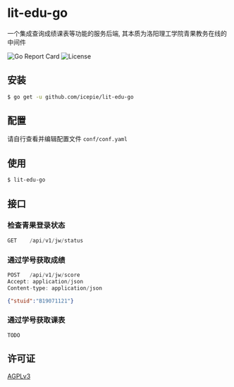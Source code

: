 # lit-edu-go
 
一个集成查询成绩课表等功能的服务后端, 其本质为洛阳理工学院青果教务在线的中间件

![Go Report Card](https://goreportcard.com/badge/github.com/icepie/lit-edu-go)
![License](https://img.shields.io/github/license/icepie/lit-edu-go)

## 安装

```bash
$ go get -u github.com/icepie/lit-edu-go
```

## 配置

请自行查看并编辑配置文件 `conf/conf.yaml`

## 使用

```bash
$ lit-edu-go
```

## 接口

### 检查青果登录状态

```js
GET    /api/v1/jw/status
```

### 通过学号获取成绩

```js
POST   /api/v1/jw/score
Accept: application/json
Content-type: application/json
```

```json
{"stuid":"B19071121"}
```

### 通过学号获取课表

```
TODO
```

## 许可证

[AGPLv3](https://github.com/icepie/lit-edu-go/blob/main/LICENSE)

